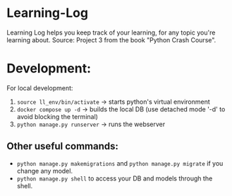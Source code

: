 # Learning-Log

Learning Log helps you keep track of your learning, for any topic you're learning about. Source: Project 3 from the book "Python Crash Course".

# Development:

For local development:

1. `source ll_env/bin/activate` -> starts python's virtual environment
2. `docker compose up -d` -> builds the local DB (use detached mode '-d' to avoid blocking the terminal)
3. `python manage.py runserver` -> runs the webserver

## Other useful commands:

- `python manage.py makemigrations` and `python manage.py migrate` if you change any model.
- `python manage.py shell` to access your DB and models through the shell.
